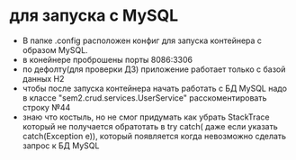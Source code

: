 # для запуска с MySQL

* В папке .config расположен конфиг для запуска контейнера с образом MySQL.
* в конейнере проброшены порты 8086:3306
* по дефолту(для проверки ДЗ) приложение работает  только с базой данных H2
* чтобы после запуска контейнера начать работать с БД MySQL надо в классе "sem2.crud.services.UserService" расскоментировать строку №44
* знаю что костыль, но не смог придумать как убрать StackTrace который не получается обратотать в try catch( даже если указать catch(Exception e)), который появляется
  когда невозможно сделать запрос к БД MySQL
